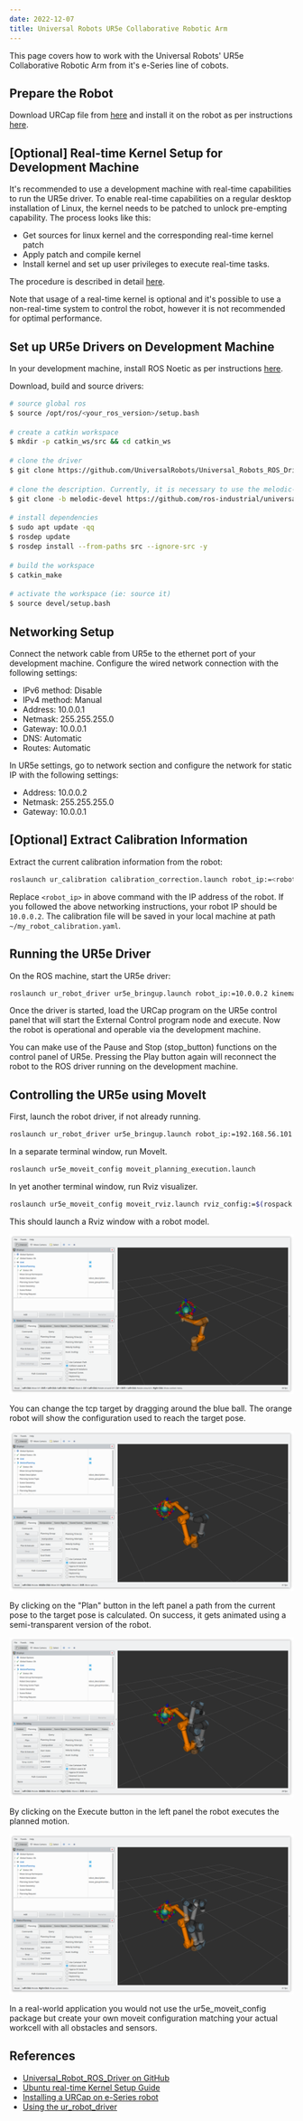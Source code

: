 ```yaml
---
date: 2022-12-07
title: Universal Robots UR5e Collaborative Robotic Arm
---
```


This page covers how to work with the Universal Robots' UR5e Collaborative Robotic Arm from it's e-Series line of cobots.

## Prepare the Robot

Download URCap file from [here](https://github.com/UniversalRobots/Universal_Robots_ExternalControl_URCap/releases) and install it on the robot as per instructions [here](https://github.com/UniversalRobots/Universal_Robots_ROS_Driver/blob/master/ur_robot_driver/doc/install_urcap_e_series.md).

## [Optional] Real-time Kernel Setup for Development Machine

It's recommended to use a development machine with real-time capabilities to run the UR5e driver. To enable real-time capabilities on a regular desktop installation of Linux, the kernel needs to be patched to unlock pre-empting capability. The process looks like this:

- Get sources for linux kernel and the corresponding real-time kernel patch
- Apply patch and compile kernel
- Install kernel and set up user privileges to execute real-time tasks.

The procedure is described in detail [here](https://github.com/UniversalRobots/Universal_Robots_ROS_Driver/blob/master/ur_robot_driver/doc/real_time.md).

Note that usage of a real-time kernel is optional and it's possible to use a non-real-time system to control the robot, however it is not recommended for optimal performance.

## Set up UR5e Drivers on Development Machine

In your development machine, install ROS Noetic as per instructions [here](http://wiki.ros.org/noetic/Installation/Ubuntu).

Download, build and source drivers:

``` sh
# source global ros
$ source /opt/ros/<your_ros_version>/setup.bash

# create a catkin workspace
$ mkdir -p catkin_ws/src && cd catkin_ws

# clone the driver
$ git clone https://github.com/UniversalRobots/Universal_Robots_ROS_Driver.git src/Universal_Robots_ROS_Driver

# clone the description. Currently, it is necessary to use the melodic-devel branch.
$ git clone -b melodic-devel https://github.com/ros-industrial/universal_robot.git src/universal_robot

# install dependencies
$ sudo apt update -qq
$ rosdep update
$ rosdep install --from-paths src --ignore-src -y

# build the workspace
$ catkin_make

# activate the workspace (ie: source it)
$ source devel/setup.bash
```

## Networking Setup

Connect the network cable from UR5e to the ethernet port of your development machine. Configure the wired network connection with the following settings:

- IPv6 method: Disable
- IPv4 method: Manual
- Address: 10.0.0.1
- Netmask: 255.255.255.0
- Gateway: 10.0.0.1
- DNS: Automatic
- Routes: Automatic

In UR5e settings, go to network section and configure the network for static IP with the following settings:

- Address: 10.0.0.2
- Netmask: 255.255.255.0
- Gateway: 10.0.0.1

## [Optional] Extract Calibration Information

Extract the current calibration information from the robot:

``` sh
roslaunch ur_calibration calibration_correction.launch robot_ip:=<robot_ip> target_filename:="${HOME}/my_robot_calibration.yaml"
```

Replace `<robot_ip>` in above command with the IP address of the robot. If you followed the above networking instructions, your robot IP should be `10.0.0.2`. The calibration file will be saved in your local machine at path `~/my_robot_calibration.yaml`.

## Running the UR5e Driver

On the ROS machine, start the UR5e driver:

```sh
roslaunch ur_robot_driver ur5e_bringup.launch robot_ip:=10.0.0.2 kinematics_config:=~/my_robot_calibration.yaml
```

Once the driver is started, load the URCap program on the UR5e control panel that will start the External Control program node and execute. Now the robot is operational and operable via the development machine.

You can make use of the Pause and Stop (stop_button) functions on the control panel of UR5e. Pressing the Play button again will reconnect the robot to the ROS driver running on the development machine.

## Controlling the UR5e using MoveIt

First, launch the robot driver, if not already running.

```sh
roslaunch ur_robot_driver ur5e_bringup.launch robot_ip:=192.168.56.101
```

In a separate terminal window, run MoveIt.

``` sh
roslaunch ur5e_moveit_config moveit_planning_execution.launch
```

In yet another terminal window, run Rviz visualizer.

``` sh
roslaunch ur5e_moveit_config moveit_rviz.launch rviz_config:=$(rospack find ur5e_moveit_config)/launch/moveit.rviz
```

This should launch a Rviz window with a robot model.

![](./assets/moveit_1.png)

You can change the tcp target by dragging around the blue ball. The orange robot will show the configuration used to reach the target pose.

![](./assets/moveit_2.png)

By clicking on the "Plan" button in the left panel a path from the current pose to the target pose is calculated. On success, it gets animated using a semi-transparent version of the robot.

![](./assets/moveit_3.png)

By clicking on the Execute button in the left panel the robot executes the planned motion.

![](./assets/moveit_4.png)

In a real-world application you would not use the ur5e_moveit_config package but create your own moveit configuration matching your actual workcell with all obstacles and sensors.

## References

- [Universal_Robot_ROS_Driver on GitHub](https://github.com/UniversalRobots/Universal_Robots_ROS_Driver)
- [Ubuntu real-time Kernel Setup Guide](https://github.com/UniversalRobots/Universal_Robots_ROS_Driver/blob/master/ur_robot_driver/doc/real_time.md)
- [Installing a URCap on e-Series robot](https://github.com/UniversalRobots/Universal_Robots_ROS_Driver/blob/master/ur_robot_driver/doc/install_urcap_e_series.md)
- [Using the ur_robot_driver](https://github.com/UniversalRobots/Universal_Robots_ROS_Driver/blob/master/ur_robot_driver/doc/usage_example.md)
